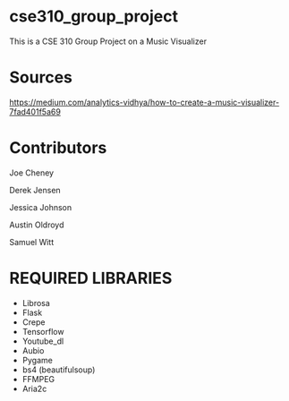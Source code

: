 # cse310_group_project

This is a CSE 310 Group Project on a Music Visualizer

# Sources

https://medium.com/analytics-vidhya/how-to-create-a-music-visualizer-7fad401f5a69

# Contributors

Joe Cheney

Derek Jensen

Jessica Johnson

Austin Oldroyd

Samuel Witt

# REQUIRED LIBRARIES

- Librosa
- Flask
- Crepe
- Tensorflow
- Youtube_dl
- Aubio
- Pygame
- bs4 (beautifulsoup)
- FFMPEG
- Aria2c
